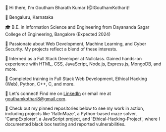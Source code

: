 👋 Hi there, I'm Goutham Bharath Kumar (@IGouthamKothari)!

📍 Bengaluru, Karnataka

🎓 B.E. in Information Science and Engineering from Dayananda Sagar College of Engineering, Bangalore (Expected 2024)

🔭 Passionate about Web Development, Machine Learning, and Cyber Security. My projects reflect a blend of these interests.

💼 Interned as a Full Stack Developer at Nullclass. Gained hands-on experience with HTML, CSS, JavaScript, Node.js, Express.js, MongoDB, and more.

🌱 Completed training in Full Stack Web Development, Ethical Hacking (Web), Python, C++, C, and more.

👥 Let's connect! Find me on [LinkedIn](www.linkedin.com/in/goutham-bharath-kumar) or email me at [gouthamkothari8@gmail.com](mailto:gouthamkothari8@gmail.com).

🌟 Check out my pinned repositories below to see my work in action, including projects like 'RatInMaze', a Python-based maze solver, 'CampExplorer', a JavaScript project, and 'Ethical-Hacking-Project', where I documented black box testing and reported vulnerabilities.
